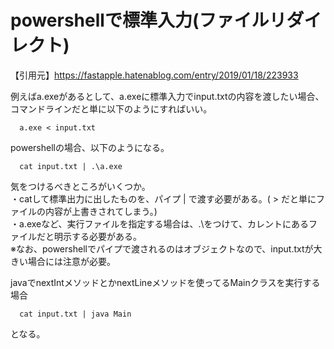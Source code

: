 # powershellで標準入力(ファイルリダイレクト)  
【引用元】https://fastapple.hatenablog.com/entry/2019/01/18/223933  
  
例えばa.exeがあるとして、a.exeに標準入力でinput.txtの内容を渡したい場合、コマンドラインだと単に以下のようにすればいい。  
```
  a.exe < input.txt
```
powershellの場合、以下のようになる。  
```
  cat input.txt | .\a.exe
```
気をつけるべきところがいくつか。  
・catして標準出力に出したものを、パイプ | で渡す必要がある。( > だと単にファイルの内容が上書きされてしまう。)  
・a.exeなど、実行ファイルを指定する場合は、.\をつけて、カレントにあるファイルだと明示する必要がある。  
※なお、powershellでパイプで渡されるのはオブジェクトなので、input.txtが大きい場合には注意が必要。  
  
javaでnextIntメソッドとかnextLineメソッドを使ってるMainクラスを実行する場合  
```
  cat input.txt | java Main
```
となる。
